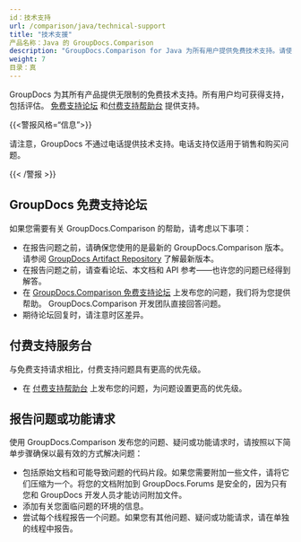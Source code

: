 ```yaml
---
id：技术支持
url: /comparison/java/technical-support
title: "技术支援"
产品名称：Java 的 GroupDocs.Comparison
description: "GroupDocs.Comparison for Java 为所有用户提供免费技术支持。请使用 GroupDocs 免费支持论坛报告您的问题、问题或功能请求。"
weight: 7
目录：真
---
```


GroupDocs 为其所有产品提供无限制的免费技术支持。所有用户均可获得支持，包括评估。 [免费支持论坛](https://forum.groupdocs.com/) 和[付费支持帮助台](https://helpdesk.groupdocs.com/) 提供支持。

{{<警报风格=“信息”>}}

请注意，GroupDocs 不通过电话提供技术支持。电话支持仅适用于销售和购买问题。

{{< /警报 >}}

## GroupDocs 免费支持论坛

如果您需要有关 GroupDocs.Comparison 的帮助，请考虑以下事项：

* 在报告问题之前，请确保您使用的是最新的 GroupDocs.Comparison 版本。请参阅 [GroupDocs Artifact Repository](https://repository.groupdocs.com/webapp/#/artifacts/browse/tree/General/repo/com/groupdocs/groupdocs-comparison) 了解最新版本。
* 在报告问题之前，请查看论坛、本文档和 API 参考——也许您的问题已经得到解答。
* 在 [GroupDocs.Comparison 免费支持论坛](https://forum.groupdocs.com/c/comparison/12) 上发布您的问题，我们将为您提供帮助。 GroupDocs.Comparison 开发团队直接回答问题。
* 期待论坛回复时，请注意时区差异。

## 付费支持服务台

与免费支持请求相比，付费支持问题具有更高的优先级。

* 在 [付费支持帮助台](https://helpdesk.groupdocs.com/) 上发布您的问题，为问题设置更高的优先级。

## 报告问题或功能请求

使用 GroupDocs.Comparison 发布您的问题、疑问或功能请求时，请按照以下简单步骤确保以最有效的方式解决问题：

* 包括原始文档和可能导致问题的代码片段。如果您需要附加一些文件，请将它们压缩为一个。将您的文档附加到 GroupDocs.Forums 是安全的，因为只有您和 GroupDocs 开发人员才能访问附加文件。
* 添加有关您面临问题的环境的信息。
* 尝试每个线程报告一个问题。如果您有其他问题、疑问或功能请求，请在单独的线程中报告。

